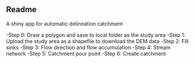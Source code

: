 ## Readme

A shiny app for automatic delineation catchment

-Step 0: Draw a polygon and save to local folder as the study area
-Step 1: Upload the study area as a shapefile to download the DEM data
-Step 2: Fill sinks
-Step 3: Flow direction and flow accumulation
-Step 4: Stream network
-Step 5: Catchment pour point
-Step 6: Create catchment 